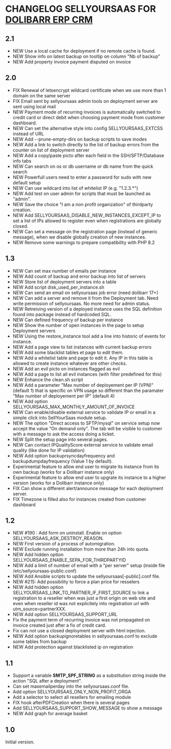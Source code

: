 # CHANGELOG SELLYOURSAAS FOR <a href="https://www.dolibarr.org">DOLIBARR ERP CRM</a>


## 2.1

* NEW Use a local cache for deployment if no remote cache is found.
* NEW Show info on latest backup on tooltip on column "Nb of backup"  
* NEW Add property invoice payment disputed on invoice


## 2.0

* FIX Renewal of letsencrypt wildcard certificate when we use more than 1 domain on the same server
* FIX Email sent by sellyoursaas admin tools on deployment server are sent using local mail
* NEW Payment mode of recurring invoices is automatically switched to credit card or direct debit when choosing payment mode from customer dashboard.
* NEW Can set the alternative style into config SELLYOURSAAS_EXTCSS instead of URL
* NEW Add --prune-empty-dirs on backup scripts to save inodes
* NEW Add a link to switch directly to the list of backup errors from the counter on list of deployment server
* NEW Add a copy/paste picto after each field in the SSH/SFTP/Database info tabs 
* NEW Can search on os or db username or db name from the quick search
* NEW Powerfull users need to enter a password for sudo with new default setup
* NEW Can use wildcard into list of whitelist IP (e.g. "1.2.3.*")
* NEW Add test on user admin for scripts that must be launched as "admin".
* NEW Save the choice "I am a non profit organization" of thirdparty creation.
* NEW Add SELLYOURSAAS_DISABLE_NEW_INSTANCES_EXCEPT_IP to set a list of IPs allowed to register even when registrations are globally closed.
* NEW Can set a message on the registration page (instead of generic message), when we disable globally creation of new instances.
* NEW Remove some warnings to prepare compatibility with PHP 8.2


## 1.3

 * NEW Can set max number of emails per instance
 * NEW Add count of backup and error backup into list of servers
 * NEW Store list of deployment servers into a table
 * NEW Add script disk_used_per_instance.sh
 * NEW Can send an email on sellyoursaas job error (need dolibarr 17+) 
 * NEW Can add a server and remove it from the Deployment tab. Need write permission of sellyoursaas. No more need for admin status.  
 * NEW Retreiving version of a deployed instance uses the SQL definition found into package instead of hardcoded SQL.
 * NEW Can defined frequency of backup per instance
 * NEW Show the number of open instances in the page to setup Deployment servers  
 * NEW Using the restore_instance tool add a line into historic of events for instance.
 * NEW Add a page view to list instances with current backup errors
 * NEW Add some blacklist tables et page to edit them.
 * NEW Add a whitelist table and page to edit it. Any IP in this table is allowed to create instance whatever are other checks.
 * NEW Add an evil picto on instances flagged as evil
 * NEW Add a page to list all evil instances (with filter predefined for this)
 * NEW Enhance the clean.sh script
 * NEW Add a parameter "Max number of deployement per IP (VPN)" (default 1) that is specific on VPN usage so different
       than the paramater "Max number of deployement per IP" (default 4)
 * NEW Add option SELLYOURSAAS_MAX_MONTHLY_AMOUNT_OF_INVOICE
 * NEW Can enable/disable external service to validate IP or email in a simple click into SellYourSaas module setup.
 * NEW The option "Direct access to SFTP/mysql" on service setup now accept the value "On demand only". The tab will be visible to
   customer with a message to ask the access doing a ticket.
 * NEW Split the setup page into several pages.
 * NEW Can contact IPQualityScore external service to validate email quality (like done for IP validation)
 * NEW Add option backuprsyncdayfrequency and backupdumpdayfrequency (Value 1 by default).
 * Experimental feature to allow end user to migrate its instance from its own backup (works for a Dolibarr instance only)
 * Experimental feature to allow end user to upgrate its instance to a higher version (works for a Dolibarr instance only)
 * FIX Can show a different alert/announce message for each deployment server.  
 * FIX Timezone is filled also for instances created from customer dashboard


## 1.2

* NEW #190 : Add form on uninstall. Enable on option SELLYOURSAAS_ASK_DESTROY_REASON.
* NEW First version of a process of automigration.
* NEW Exclude running installation from more than 24h into quota.
* NEW Add hidden option SELLYOURSAAS_ENABLE_SEPA_FOR_THIRDPARTYID
* NEW Add a limit of number of email with a "per server" setup (inside file /etc/sellyoursaas-public.conf)
* NEW Add Ansible scripts to update the sellyoursaas[-public].conf file.
* NEW #215: Add possibility to force a plan price for resselers
* NEW Add hidden option SELLYOURSAAS_LINK_TO_PARTNER_IF_FIRST_SOURCE to link a registration to a reseller when was just a first origin on
  web site and even when reseller id was not explicitely into registration url with utm_source=partnerXXX.
* NEW Add option SELLYOURSAAS_SUPPORT_URL
* Fix the payment term of recurring invoice was not propagated on invoice created just after a fix of credit card.
* Fix can not use a closed deployment server with html injection.
* NEW Add option backupignoretables in sellyoursaas.conf to exclude some tables from backup
* NEW Add protection against blacklisted ip on registration


## 1.1

* Support a variable __SMTP_SPF_STRING__ as a substitution string inside the action "SQL after a deployment".
* Can set maxemailperday into the sellyoursaas.conf file.
* Add option SELLYOURSAAS_ONLY_NON_PROFIT_ORGA
* Add a selector to select all resellers for emailing module
* FIX hook afterPDFCreation when there is several pages
* Add SELLYOURSAAS_SUPPORT_SHOW_MESSAGE to show a message
* NEW Add graph for average basket


## 1.0
Initial version.

